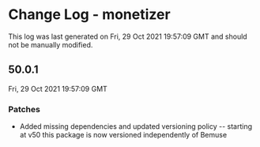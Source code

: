 # Change Log - monetizer

This log was last generated on Fri, 29 Oct 2021 19:57:09 GMT and should not be manually modified.

## 50.0.1
Fri, 29 Oct 2021 19:57:09 GMT

### Patches

- Added missing dependencies and updated versioning policy -- starting at v50 this package is now versioned independently of Bemuse

